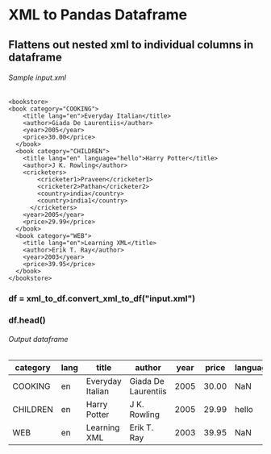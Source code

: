 # XML to Pandas Dataframe
## Flattens out nested xml to individual columns in dataframe

###### Sample input.xml
```
<bookstore>
<book category="COOKING">
    <title lang="en">Everyday Italian</title>
    <author>Giada De Laurentiis</author>
    <year>2005</year>
    <price>30.00</price>
  </book>
  <book category="CHILDREN">
    <title lang="en" language="hello">Harry Potter</title>
    <author>J K. Rowling</author>
    <cricketers>
        <cricketer1>Praveen</cricketer1>
        <cricketer2>Pathan</cricketer2>
        <country>india</country>
        <country>india1</country>
      </cricketers>
    <year>2005</year>
    <price>29.99</price>
  </book>
  <book category="WEB">
    <title lang="en">Learning XML</title>
    <author>Erik T. Ray</author>
    <year>2003</year>
    <price>39.95</price>
  </book>
</bookstore>
```
### df = xml_to_df.convert_xml_to_df("input.xml")
### df.head()
###### Output dataframe

category |	lang |	title |	author |	year |	price |	language |	cricketer1 |	cricketer2 |	country
-------- | -------- | -------- | -------- | -------- | -------- | -------- | -------- | -------- | -------- |
COOKING |	en |	Everyday Italian |	Giada De Laurentiis |	2005 |	30.00 |	NaN |	NaN |	NaN |	NaN
CHILDREN |	en |	Harry Potter |	J K. Rowling |	2005 |	29.99 |	hello	| Praveen |	Pathan |	[india, india1]
WEB |	en |	Learning XML |	Erik T. Ray |	2003 |	39.95 |	NaN |	NaN |	NaN |	NaN